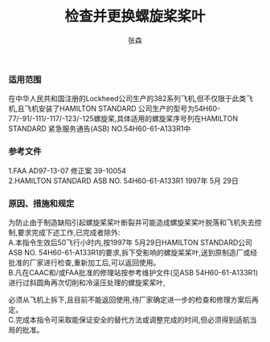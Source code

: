 ﻿---
amendno: 39-1969  
cadno: CAD1997-C130-02  
title: 检查并更换螺旋桨桨叶  
publishdate: 1997-07-14  
effdate: 1997-07-14  
acmodels: ["MULT"]  
tags: ["ALL"]  
engs: ["54H60"]  
pns: []  
mfrs: ["LOCKHEED","HAMILTON STANDARD"]  
admins: 华北管理局  
author: 张森  
---
  
### 适用范围  
在中华人民共和国注册的Lockheed公司生产的382系列飞机,但不仅限于此类飞机,且飞机安装了HAMILTON STANDARD 公司生产的型号为54H60-77/-91/-111/-117/-123/-125螺旋桨,具体适用的螺旋桨序号列在HAMILTON  STANDARD 紧急服务通告(ASB) NO.54H60-61-A133R1中  
  
<!--more-->  
### 参考文件  
  1.FAA AD97-13-07 修正案 39-10054  
2.HAMILTON  STANDARD ASB NO. 54H60-61-A133R1 1997年 5月 29日  
  
### 原因、措施和规定  

  为防止由于制造缺陷引起螺旋桨桨叶断裂并可能造成螺旋桨桨叶脱落和飞机失去控制,要求完成下述工作,已完成者除外:  
A.本指令生效后50飞行小时内,按1997年 5月29日HAMILTON STANDARD公司 ASB NO. 54H60-61-A133R1的要求,拆下受影响的螺旋桨桨叶,送到原制造厂或经批准的厂家进行检查,重新加工后,可以返回使用。  
  B.凡在CAAC和/或FAA批准的修理站按参考维护文件(见ASB 54H60-61-A133R1)进行过斜圆角再次切削和冷滚压处理的螺旋桨桨叶,  
  
必须从飞机上拆下,且目前不能返回使用,待厂家确定进一步的检查和修理方案后再定。  
  C.完成本指令可采取能保证安全的替代方法或调整完成的时间,但必须得到适航当局的批准。  

